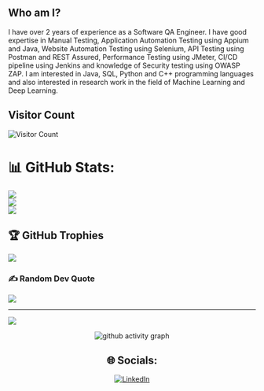 ## Who am I?
I have over 2 years of experience as a Software QA Engineer. I have good expertise in Manual Testing, Application Automation Testing using Appium and Java, Website Automation Testing using Selenium, API Testing using Postman and REST Assured, Performance Testing using JMeter, CI/CD pipeline using Jenkins and knowledge of Security testing using OWASP ZAP.
I am interested in Java, SQL, Python and C++ programming languages and also interested in research work in the field of Machine Learning and Deep Learning.

<!--
**SagorKumarSaha/SagorKumarSaha** is a ✨ _special_ ✨ repository because its `README.md` (this file) appears on your GitHub profile.

Here are some ideas to get you started:

- 🔭 I’m currently working on ...
- 🌱 I’m currently learning ...
- 👯 I’m looking to collaborate on ...
- 🤔 I’m looking for help with ...
- 💬 Ask me about ...
- 📫 How to reach me: ...
- 😄 Pronouns: ...
- ⚡ Fun fact: ...
-->
## Visitor Count
![Visitor Count](https://komarev.com/ghpvc/?username=SagorKumarSaha)

# 📊 GitHub Stats:
![](https://github-readme-stats.vercel.app/api?username=SagorKumarSaha&theme=gotham&hide_border=false&include_all_commits=false&count_private=false)<br/>
![](https://github-readme-streak-stats.herokuapp.com/?user=SagorKumarSaha&theme=gotham&hide_border=false)<br/>
![](https://github-readme-stats.vercel.app/api/top-langs/?username=SagorKumarSaha&theme=gotham&hide_border=false&include_all_commits=false&count_private=false&layout=compact)

## 🏆 GitHub Trophies
![](https://github-profile-trophy.vercel.app/?username=SagorKumarSaha&theme=dracula&no-frame=true&no-bg=false&margin-w=4)

### ✍️ Random Dev Quote
![](https://quotes-github-readme.vercel.app/api?type=horizontal&theme=radical)

---
[![](https://visitcount.itsvg.in/api?id=SagorKumarSaha&icon=0&color=0)](https://visitcount.itsvg.in)

<!-- Proudly created with GPRM ( https://gprm.itsvg.in ) -->
 
 <div align="center">
     
     
![github activity graph](https://github-readme-activity-graph.vercel.app/graph?username=SagorKumarSaha&theme=dracula&layout=compact&title_color=FF69B4&hide_border=true&area=true)
</div>


<div align="center">

## 🌐 Socials:
[![LinkedIn](https://img.shields.io/badge/LinkedIn-%230077B5.svg?logo=linkedin&logoColor=white)](https://www.linkedin.com/in/sagor-saha-shuvro-3219421b9/)
